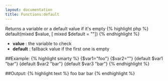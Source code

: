 ```yaml
---
layout: documentation
title: Functions:default
---
```


Returns a variable or a default value if it's empty
{% highlight php %}
default(mixed $value, [ mixed $default = ""])
{% endhighlight %}

* **value** : the variable to check
* **default** : fallback value if the first one is empty

##Example:
{% highlight smarty %}
{$var1="foo"}
{$var2=""}
{default $var1 "bar"}
{default $var2 "bar"}
{default $var3 "bar"}
{% endhighlight %}

##Output:
{% highlight text %}
foo
bar
bar
{% endhighlight %}